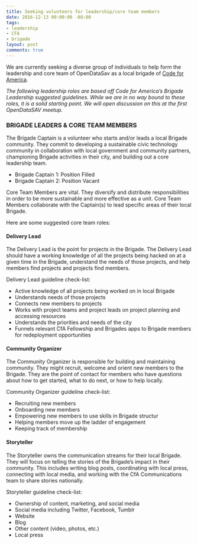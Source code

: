 ```yaml
---
title: Seeking volunteers for leadership/core team members
date: 2016-12-13 00:00:00 -08:00
tags:
- leadership
- CFA
- brigade
layout: post
comments: true
---
```


We are currently seeking a diverse group of individuals to help form the leadership and core team of OpenDataSav as a local brigade of [Code for America](http://codeforamerica.org).

*The following leadership roles are based off Code for America’s Brigade Leadership suggested guidelines. While we are in no way bound to these roles, it is a solid starting point. We will open discussion on this at the first OpenDataSAV meetup.*


### BRIGADE LEADERS & CORE TEAM MEMBERS
The Brigade Captain is a volunteer who starts and/or leads a local Brigade community. They commit to developing a sustainable civic technology community in collaboration with local government and community partners, championing Brigade activities in their city, and building out a core leadership team. 

+ Brigade Captain 1: Position Filled
+ Brigade Captain 2: Position Vacant

Core Team Members are vital. They diversify and distribute responsibilities in order to be more sustainable and more effective as a unit. Core Team Members collaborate with the Captain(s) to lead specific areas of their local Brigade.

Here are some suggested core team roles:


#### Delivery Lead 
The Delivery Lead is the point for projects in the Brigade. The Delivery Lead should have a working knowledge of all the projects being hacked on at a given time in the Brigade, understand the needs of those projects, and help members find projects and projects find members.

Delivery Lead guideline check-list: 

+ Active knowledge of all projects being worked on in local Brigade
+ Understands needs of those projects
+ Connects new members to projects
+ Works with project teams and project leads on project planning and accessing resources
+ Understands the priorities and needs of the city
+ Funnels relevant CfA Fellowship and Brigades apps to Brigade members for redeployment opportunities


#### Community Organizer
The Community Organizer is responsible for building and maintaining community. They might recruit, welcome and orient new members to the Brigade. They are the point of contact for members who have questions about how to get started, what to do next, or how to help locally. 

Community Organizer guideline check-list:

+ Recruiting new members
+ Onboarding new members
+ Empowering new members to use skills in Brigade structur
+ Helping members move up the ladder of engagement
+ Keeping track of membership


#### Storyteller
The Storyteller owns the communication streams for their local Brigade. They will focus on telling the stories of the Brigade’s impact in their community. This includes writing blog posts, coordinating with local press, connecting with local media, and working with the CfA Communications team to share stories nationally. 

Storyteller guideline check-list: 

+ Ownership of content, marketing, and social media
+ Social media including Twitter, Facebook, Tumblr
+ Website
+ Blog
+ Other content (video, photos, etc.)
+ Local press
